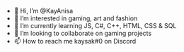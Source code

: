 - 👋 Hi, I’m @KayAnisa
- 👀 I’m interested in gaming, art and fashion
- 🌱 I’m currently learning JS, C#, C++, HTML, CSS & SQL
- 💞️ I’m looking to collaborate on gaming projects
- 📫 How to reach me kaysak#0 on Discord

<!---
KayAnisa/KayAnisa is a ✨ special ✨ repository because its `README.md` (this file) appears on your GitHub profile.
You can click the Preview link to take a look at your changes.
--->
